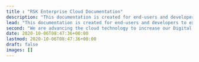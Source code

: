 ```yaml
---
title : "RSK Enterprise Cloud Documentation"
description: "This documentation is created for end-users and developers to explore in the simplest way possible the full potential of RSK Enterprise Cloud We are pushing the cloud to the next level to create the fastest track to Digital Value Networks."
lead: "This documentation is created for end-users and developers to explore the entire ecosystem of RSK Enterprise Cloud W"
second: "We are advancing the cloud technology to increase our Digital Value Network"
date: 2020-10-06T08:47:36+00:00
lastmod: 2020-10-06T08:47:36+00:00
draft: false
images: []
---
```

